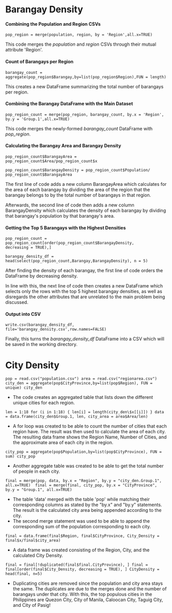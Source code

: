 # Barangay Density

#### Combining the Population and Region CSVs

`pop_region = merge(population, region, by = 'Region',all.x=TRUE)`

This code merges the *population* and *region* CSVs through their mutual attribute 'Region'.

#### Count of Barangays per Region

`barangay_count = aggregate(pop_region$Barangay,by=list(pop_region$Region),FUN = length)`

This creates a new DataFrame summarizing the total number of barangays per region.

#### Combining the Barangay DataFrame with the Main Dataset

`pop_region_count = merge(pop_region, barangay_count, by.x = 'Region',                          by.y = 'Group.1',all.x=TRUE)`

This code merges the newly-formed *barangay_count* DataFrame with *pop_region*.

#### Calculating the Barangay Area and Barangay Density

`pop_region_count$BarangayArea = pop_region_count$Area/pop_region_count$x`

`pop_region_count$BarangayDensity = pop_region_count$Population/                                     pop_region_count$BarangayArea`

The first line of code adds a new column BarangayArea which calculates for the area of each barangay by dividing the area of the region that the barangay belongs to by the total number of barangays in that region.

Afterwards, the second line of code then adds a new column BarangayDensity which calculates the density of each barangay by dividing that barangay's population by that barangay's area.

#### Getting the Top 5 Barangays with the Highest Densities

`pop_region_count = pop_region_count[order(pop_region_count$BarangayDensity,                                            decreasing = TRUE),]`

`barangay_density_df = head(select(pop_region_count,Barangay,BarangayDensity), n = 5)`

After finding the density of each barangay, the first line of code orders the DataFrame by decreasing density.

In line with this, the next line of code then creates a new DataFrame which selects only the rows with the top 5 highest barangay densities, as well as disregards the other attributes that are unrelated to the main problem being discussed.

#### Output into CSV

`write.csv(barangay_density_df, file='barangay_density.csv',row.names=FALSE)`

Finally, this turns the *barangay_density_df* DataFrame into a CSV which will be saved in the working directory.

# City Density

`pop = read.csv("population.csv") area = read.csv("regionarea.csv") city_den = aggregate(pop$CityProvince,by=list(pop$Region), FUN = unique) city_den`

-   The code creates an aggregated table that lists down the different unique cities for each region.

`len = 1:18 for (i in 1:18) { len[i] = length(city_den\$x[[i]]) } data = data.frame(city_den$Group.1, len, city_area = area$Area/len)`

-   A for loop was created to be able to count the number of cities that each region have. The result was then used to calculate the area of each city. The resulting data frame shows the Region Name, Number of Cities, and the approximate area of each city in the region.

`city_pop = aggregate(pop$Population,by=list(pop$CityProvince), FUN = sum) city_pop`

-   Another aggregate table was created to be able to get the total number of people in each city.

`final = merge(pop, data, by.x = "Region", by.y = "city_den.Group.1", all.x=TRUE)  final = merge(final, city_pop, by.x = "CityProvince", by.y = "Group.1", all.x=TRUE)`

-   The table 'data' merged with the table 'pop' while matching their corresponding columns as stated by the "by.x" and "by.y" statements. The result is the calculated city area being appended according to the city.
-   The second merge statement was used to be able to append the corresponding sum of the population corresponding to each city.

`final = data.frame(final$Region, final$CityProvince, City_Density = final$x/final$city_area)`

-   A data frame was created consisting of the Region, City, and the calculated City Density.

`final = final[!duplicated(final$final.CityProvince), ] final = final[order(final$City_Density, decreasing = TRUE), ] CityDensity = head(final, n=5)`

-   Duplicating cities are removed since the population and city area stays the same. The duplicates are due to the merges done and the number of barangays under that city. With this, the top populous cities in the Philippines are Quezon City, City of Manila, Caloocan City, Taguig City, and City of Pasig!
